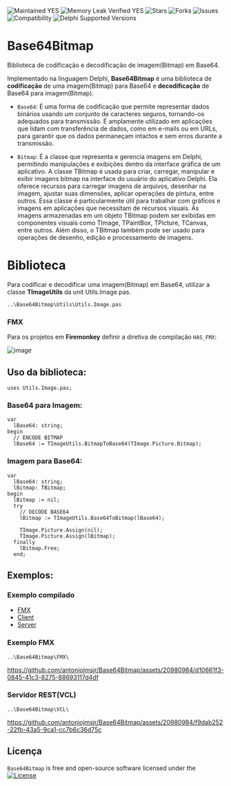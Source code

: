 ![Maintained YES](https://img.shields.io/badge/Maintained%3F-yes-green.svg?style=flat-square&color=important)
![Memory Leak Verified YES](https://img.shields.io/badge/Memory%20Leak%20Verified%3F-yes-green.svg?style=flat-square&color=important)
![Stars](https://img.shields.io/github/stars/antoniojmsjr/Base64Bitmap.svg?style=flat-square)
![Forks](https://img.shields.io/github/forks/antoniojmsjr/Base64Bitmap.svg?style=flat-square)
![Issues](https://img.shields.io/github/issues/antoniojmsjr/Base64Bitmap.svg?style=flat-square&color=blue)</br>
![Compatibility](https://img.shields.io/badge/Compatibility-VCL,%20Firemonkey,%20DataSnap,%20Horse,%20RDW,%20RADServer-3db36a?style=flat-square)
![Delphi Supported Versions](https://img.shields.io/badge/Delphi%20Supported%20Versions-XE7%20and%20above-3db36a?style=flat-square)

# Base64Bitmap

Biblioteca de codificação e decodificação de imagem(Bitmap) em Base64.

Implementado na linguagem Delphi, **Base64Bitmap** é uma biblioteca de **codificação** de uma imagem(Bitmap) para Base64 e **decodificação** de Base64 para imagem(Bitmap).

* `Base64`: É uma forma de codificação que permite representar dados binários usando um conjunto de caracteres seguros, tornando-os adequados para transmissão. É amplamente utilizado em aplicações que lidam com transferência de dados, como em e-mails ou em URLs, para garantir que os dados permaneçam intactos e sem erros durante a transmissão.

* `Bitmap`: É a classe que representa e gerencia imagens em Delphi, permitindo manipulações e exibições dentro da interface gráfica de um aplicativo.
A classe TBitmap é usada para criar, carregar, manipular e exibir imagens bitmap na interface do usuário do aplicativo Delphi. Ela oferece recursos para carregar imagens de arquivos, desenhar na imagem, ajustar suas dimensões, aplicar operações de pintura, entre outros. Essa classe é particularmente útil para trabalhar com gráficos e imagens em aplicações que necessitam de recursos visuais.
As imagens armazenadas em um objeto TBitmap podem ser exibidas em componentes visuais como TImage, TPaintBox, TPicture, TCanvas, entre outros. Além disso, o TBitmap também pode ser usado para operações de desenho, edição e processamento de imagens.

# Biblioteca

Para codificar e decodificar uma imagem(Bitmap) em Base64, utilizar a classe **TImageUtils** da unit Utils.Image.pas.
```
..\Base64Bitmap\Utils\Utils.Image.pas
```
### FMX

Para os projetos em **Firemonkey** definir a diretiva de compilação `HAS_FMX`:

![image](https://github.com/antoniojmsjr/Base64Bitmap/assets/20980984/439c248f-7873-4eb8-a86f-f70fb88f25c6)

## Uso da biblioteca:

```delphi
uses Utils.Image.pas;
```
### Base64 para Imagem:

```delphi
var
  lBase64: string;
begin
  // ENCODE BITMAP
  lBase64 := TImageUtils.BitmapToBase64(TImage.Picture.Bitmap);
```

### Imagem para Base64:

```delphi
var
  lBase64: string;
  lBitmap: TBitmap;
begin
  lBitmap := nil;
  try
    // DECODE BASE64
    lBitmap := TImageUtils.Base64ToBitmap(lBase64);

    TImage.Picture.Assign(nil);
    TImage.Picture.Assign(lBitmap);
  finally
    lBitmap.Free;
  end;
```

## Exemplos:

### Exemplo compilado

* [FMX](https://github.com/antoniojmsjr/Base64Bitmap/files/12165582/FMX.zip)
* [Client](https://github.com/antoniojmsjr/Base64Bitmap/files/12165588/Client.zip)
* [Server](https://github.com/antoniojmsjr/Base64Bitmap/files/12165595/Server.zip)
  
### Exemplo FMX
```
..\Base64Bitmap\FMX\
```
https://github.com/antoniojmsjr/Base64Bitmap/assets/20980984/d10661f3-0845-41c3-8275-88693117d4df
### Servidor REST(VCL)
```
..\Base64Bitmap\VCL\
```
https://github.com/antoniojmsjr/Base64Bitmap/assets/20980984/f9dab252-22fb-43a5-9ca1-cc7b6c36d75c

## Licença
`Base64Bitmap` is free and open-source software licensed under the [![License](https://img.shields.io/badge/license-MIT%202-blue.svg)](https://github.com/antoniojmsjr/Base64Bitmap/blob/master/LICENSE)
